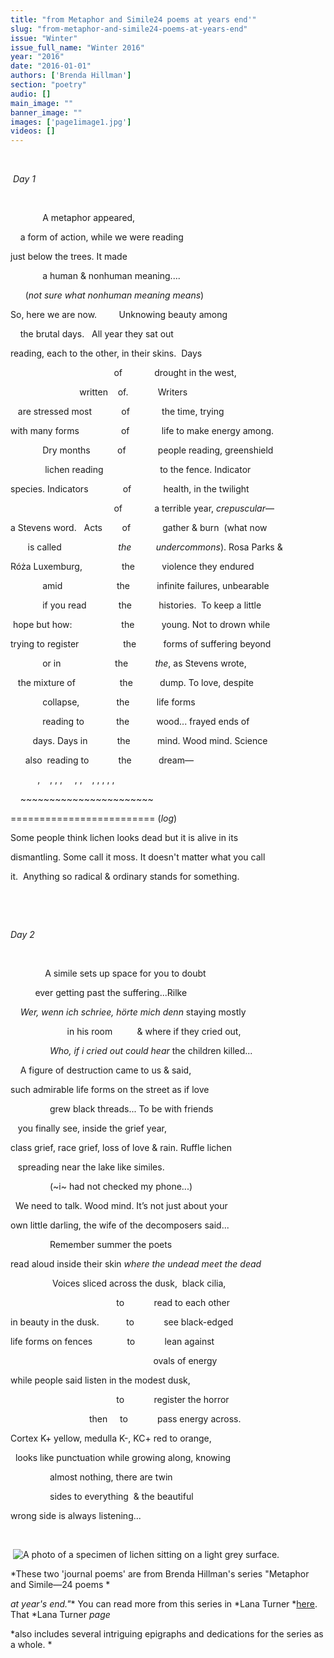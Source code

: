 ```yaml
---
title: "from Metaphor and Simile24 poems at years end'"
slug: "from-metaphor-and-simile24-poems-at-years-end"
issue: "Winter"
issue_full_name: "Winter 2016"
year: "2016"
date: "2016-01-01"
authors: ['Brenda Hillman']
section: "poetry"
audio: []
main_image: ""
banner_image: ""
images: ['page1image1.jpg']
videos: []
---
```

 

  *Day 1*

  

               A metaphor appeared,

      a form of action, while we were reading

 just below the trees. It made

               a human & nonhuman meaning....

        (*not sure what nonhuman meaning means*)

 So, here we are now.         Unknowing beauty among

      the brutal days.   All year they sat out

 reading, each to the other, in their skins.  Days

                                           of             drought in the west,

                             written    of.            Writers

     are stressed most            of             the time, trying

 with many forms                 of             life to make energy among.

               Dry months           of             people reading, greenshield

                lichen reading                       to the fence. Indicator

  species. Indicators              of             health, in the twilight

                                           of             a terrible year, *crepuscular*—

 a Stevens word.   Acts        of             gather & burn  (what now

         is called                       *the          undercommons*). Rosa Parks &

 Róża Luxemburg,                the           violence they endured

               amid                      the           infinite failures, unbearable

               if you read             the           histories.  To keep a little

  hope but how:                    the           young. Not to drown while

 trying to register                  the           forms of suffering beyond

               or in                      the           *the*, as Stevens wrote,

     the mixture of                  the           dump. To love, despite

               collapse,               the           life forms

               reading to             the           wood... frayed ends of

           days. Days in            the           mind. Wood mind. Science

        also  reading to            the           dream—

             ,    , , ,     , ,    , , , , ,

     ~~~~~~~~~~~~~~~~~~~~~~~

 ========================= (*log*)

 Some people think lichen looks dead but it is alive in its

 dismantling. Some call it moss. It doesn't matter what you call

 it.  Anything so radical & ordinary stands for something.

  

  

 *Day 2*

  

               A simile sets up space for you to doubt

            ever getting past the suffering...Rilke

      *Wer, wenn ich schriee, hörte mich denn* staying mostly

                        in his room          & where if they cried out,

                 *Who, if i cried out could hear* the children killed...

      A figure of destruction came to us & said,

 such admirable life forms on the street as if love

                 grew black threads... To be with friends

    you finally see, inside the grief year,

 class grief, race grief, loss of love & rain. Ruffle lichen

    spreading near the lake like similes.

                 (~i~ had not checked my phone...)

   We need to talk. Wood mind. It’s not just about your

 own little darling, the wife of the decomposers said...

                 Remember summer the poets

 read aloud inside their skin *where the undead meet the dead*

                   Voices sliced across the dusk,  black cilia,

                                             to            read to each other

 in beauty in the dusk.           to            see black-edged

 life forms on fences              to            lean against

                                                            ovals of energy

 while people said listen in the modest dusk,

                                             to            register the horror

                                 then     to            pass energy across.

 Cortex K+ yellow, medulla K-, KC+ red to orange,

    looks like punctuation while growing along, knowing

                 almost nothing, there are twin

                 sides to everything  & the beautiful

 wrong side is always listening...

  

  ![A photo of a specimen of lichen sitting on a light grey surface. ](../../../../media/sites/default/files/Page1Image1.jpg)  
  
  


 *These two 'journal poems' are from Brenda Hillman's series "Metaphor and Simile—24 poems *

 *at year's end."** You can read more from this series in *Lana Turner *[here](http://www.lanaturnerjournal.com/home-8/from-metaphor-simile-journal-poems-at-year-s-end). That *Lana Turner *page*

 *also includes several intriguing epigraphs and dedications for the series as a whole. *

